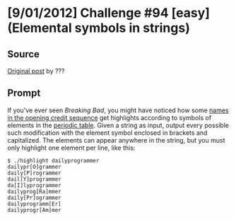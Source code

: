 # [9/01/2012] Challenge #94 [easy] (Elemental symbols in strings)

## Source

[Original post](https://old.reddit.com/r/dailyprogrammer/comments/z6o4k/9012012_challenge_94_easy_elemental_symbols_in/) by ???

## Prompt

If you've ever seen *Breaking Bad*, you might have noticed how some [names in the opening credit sequence](http://i.imgur.com/qnul0.jpg) get highlights according to symbols of elements in the [periodic table](http://en.wikipedia.org/wiki/Periodic_table). Given a string as input, output every possible such modification with the element symbol enclosed in brackets and capitalized. The elements can appear anywhere in the string, but you must only highlight one element per line, like this:

    $ ./highlight dailyprogrammer
    dailypr[O]grammer
    daily[P]rogrammer
    dail[Y]programmer
    da[I]lyprogrammer
    dailyprog[Ra]mmer
    daily[Pr]ogrammer
    dailyprogramm[Er]
    dailyprogr[Am]mer
